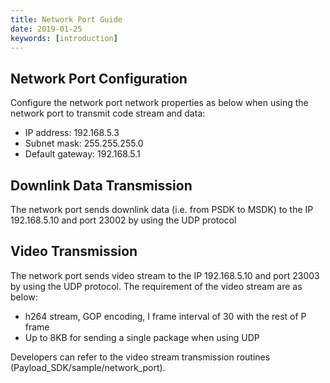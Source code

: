 ```yaml
---
title: Network Port Guide
date: 2019-01-25
keywords: [introduction]
---
```


## Network Port Configuration
Configure the network port network properties as below when using the network port to transmit code stream and data:

- IP address: 192.168.5.3
- Subnet mask: 255.255.255.0
- Default gateway: 192.168.5.1

## Downlink Data Transmission
The network port sends downlink data (i.e. from PSDK to MSDK) to the IP 192.168.5.10 and port 23002 by using the UDP protocol

## Video Transmission
The network port sends video stream to the IP 192.168.5.10 and port 23003 by using the UDP protocol.
The requirement of the video stream are as below:

- h264 stream, GOP encoding, I frame interval of 30 with the rest of P frame
- Up to 8KB for sending a single package when using UDP

Developers can refer to the video stream transmission routines (Payload_SDK/sample/network_port).
